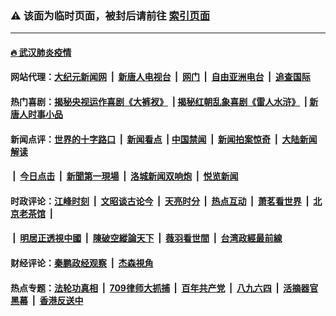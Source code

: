### ⚠️ 该面为临时页面，被封后请前往 [索引页面](../link4.md)

---

#### [🔥 武汉肺炎疫情](http://161.35.238.68:10000/videos/corona/)

#### 网站代理：[大纪元新闻网](http://161.35.238.68:10080/gb/) &nbsp;|&nbsp; [新唐人电视台](http://161.35.238.68:8808/gb/) &nbsp;|&nbsp; [网门](http://161.35.238.68:11000/) &nbsp;|&nbsp; [自由亚洲电台](http://161.35.238.68:9800/mandarin/) &nbsp;|&nbsp; [追查国际](http://161.35.238.68:10010/)

#### 热门喜剧：[揭秘央视运作喜剧《大裤衩》](http://161.35.238.68:10000/videos/res/big-shorts/) &nbsp;|&nbsp;[揭秘红朝乱象喜剧《雷人水浒》](http://161.35.238.68:10000/videos/res/OutlawsOfMarsh/) &nbsp;|&nbsp;[新唐人时事小品](http://161.35.238.68:10000/videos/res/comedy/)

#### 新闻点评：[世界的十字路口](http://161.35.238.68/tanghao/) &nbsp;|&nbsp; [新闻看点](http://161.35.238.68/news-insight/) &nbsp;|&nbsp;[中国禁闻](http://161.35.238.68/ntdtv-news/) &nbsp;|&nbsp; [新闻拍案惊奇](http://161.35.238.68/dayu/) &nbsp;|&nbsp; [大陆新闻解读](http://161.35.238.68/ntdtv-comedy/)
####   &nbsp;|&nbsp;  [今日点击](http://161.35.238.68/news-click/)  &nbsp;|&nbsp; [新聞第一現場](http://161.35.238.68/primary-scene/) &nbsp;|&nbsp; [洛城新闻双响炮](http://161.35.238.68/la-news/) &nbsp;|&nbsp; [悦览新闻](http://161.35.238.68/dingyue/)

#### 时政评论：[江峰时刻](http://161.35.238.68/today-in-history/) &nbsp;|&nbsp; [文昭谈古论今](http://161.35.238.68/wenzhao/) &nbsp;|&nbsp; [天亮时分](http://161.35.238.68/tianliang/) &nbsp;|&nbsp; [热点互动](http://161.35.238.68/ntdtv-rdhd/) &nbsp;|&nbsp; [萧茗看世界](http://161.35.238.68/simonegao/) &nbsp;|&nbsp; [北京老茶馆](http://161.35.238.68/teahouse/)  &nbsp;|&nbsp;  
####   &nbsp;|&nbsp;  [明居正透視中國](http://161.35.238.68/decoding-china/)  &nbsp;|&nbsp; [陳破空縱論天下](http://161.35.238.68/pokong/)  &nbsp;|&nbsp; [薇羽看世間](http://161.35.238.68/weiyu/)  &nbsp;|&nbsp; [台湾政經最前線](http://161.35.238.68/taiwan/)   

#### 财经评论：[秦鹏政经观察](http://161.35.238.68/qinpeng/) &nbsp;|&nbsp; [杰森視角 ](http://161.35.238.68/jason/)

#### 热点专题：[法轮功真相](http://161.35.238.68:10000/videos/truth.html) &nbsp;|&nbsp; [709律师大抓捕](http://161.35.238.68:10000/videos/709/) &nbsp;|&nbsp; [百年共产党](http://161.35.238.68:10000/videos/ccp.html) &nbsp;|&nbsp; [八九六四](http://161.35.238.68:10000/videos/88/)  &nbsp;|&nbsp; [活摘器官黑幕](http://161.35.238.68:10000/videos/res/Organs/)  &nbsp;|&nbsp; [香港反送中](http://161.35.238.68:10000/videos/res/hk/) 

<img src='http://gfw-breaker.win/link4.md' width='0px' height='0px'/>

